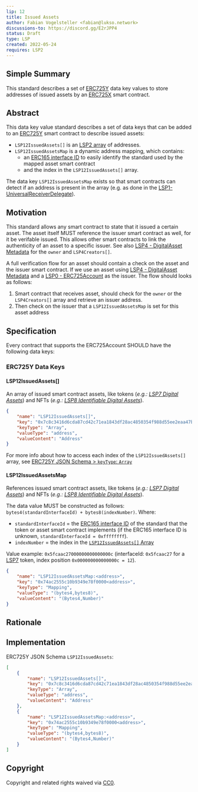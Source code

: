 ```yaml
---
lip: 12
title: Issued Assets
author: Fabian Vogelsteller <fabian@lukso.network> 
discussions-to: https://discord.gg/E2rJPP4
status: Draft
type: LSP
created: 2022-05-24
requires: LSP2
---
```


## Simple Summary
This standard describes a set of [ERC725Y](https://github.com/ethereum/EIPs/blob/master/EIPS/eip-725.md) data key values to store addresses of issued assets by an [ERC725X](https://github.com/ethereum/EIPs/blob/master/EIPS/eip-725.md) smart contract.

## Abstract
This data key value standard describes a set of data keys that can be added to an [ERC725Y](https://github.com/ethereum/EIPs/blob/master/EIPS/eip-725.md) smart contract to describe issued assets:


- `LSP12IssuedAssets[]` is an [LSP2 array](./LSP-2-ERC725YJSONSchema.md) of addresses.
- `LSP12IssuedAssetsMap` is a dynamic address mapping, which contains:
  - an [ERC165 interface ID](https://eips.ethereum.org/EIPS/eip-165) to easily identify the standard used by the mapped asset smart contract
  - and the index in the `LSP12IssuedAssets[]` array.

The data key `LSP12IssuedAssetsMap` exists so that smart contracts can detect if an address is present in the array (e.g. as done in the  [LSP1-UniversalReceiverDelegate](./LSP-1-UniversalReceiver.md)).

## Motivation
This standard allows any smart contract to state that it issued a certain asset. The asset itself MUST reference the issuer smart contract as well, for it be verifable issued. This allows other smart contracts to link the authenticity of an asset to a specific issuer. See also [LSP4 - DigitalAsset Metadata](./LSP-4-DigitalAsset-Metadata.md) for the `owner` and `LSP4Creators[]`.

A full verification flow for an asset should contain a check on the asset and the issuer smart contract. If we use an asset using [LSP4 - DigitalAsset Metadata](./LSP-4-DigitalAsset-Metadata.md) and a [LSP0 - ERC725Account](./LSP-0-ERC725Account.md) as the issuer. The flow should looks as follows:

1. Smart contract that receives asset, should check for the `owner` or the `LSP4Creators[]` array and retrieve an issuer address.
2. Then check on the issuer that a `LSP12IssuedAssetsMap` is set for this asset address

## Specification

Every contract that supports the ERC725Account SHOULD have the following data keys:

### ERC725Y Data Keys


#### LSP12IssuedAssets[]

An array of issued smart contract assets, like tokens (_e.g.: [LSP7 Digital Assets](./LSP-7-DigitalAsset)_) and NFTs (_e.g.: [LSP8 Identifiable Digital Assets](./LSP-8-IdentifiableDigitalAsset)_).


```json
{
    "name": "LSP12IssuedAssets[]",
    "key": "0x7c8c3416d6cda87cd42c71ea1843df28ac4850354f988d55ee2eaa47b6dc05cd",
    "keyType": "Array",
    "valueType": "address",
    "valueContent": "Address"
}
```

For more info about how to access each index of the `LSP12IssuedAssets[]` array, see [ERC725Y JSON Schema > `keyType`: `Array`](https://github.com/lukso-network/LIPs/blob/master/LSPs/LSP-2-ERC725YJSONSchema.md#array)

#### LSP12IssuedAssetsMap

References issued smart contract assets, like tokens (_e.g.: [LSP7 Digital Assets](./LSP-7-DigitalAsset)_) and NFTs (_e.g.: [LSP8 Identifiable Digital Assets](./LSP-8-IdentifiableDigitalAsset)_).

The data value MUST be constructed as follows: `bytes4(standardInterfaceId) + bytes8(indexNumber)`. Where:
- `standardInterfaceId` = the [ERC165 interface ID](https://eips.ethereum.org/EIPS/eip-165) of the standard that the token or asset smart contract implements (if the ERC165 interface ID is unknown, `standardInterfaceId = 0xffffffff`).
- `indexNumber` = the index in the [`LSP12IssuedAssets[]` Array](#LSP12Issuedassets)

Value example: `0x5fcaac27000000000000000c` (interfaceId: `0x5fcaac27` for a [LSP7](./LSP-7-DigitalAsset.md) token, index position `0x000000000000000c = 12`).

```json
{
    "name": "LSP12IssuedAssetsMap:<address>",
    "key": "0x74ac2555c10b9349e78f0000<address>",
    "keyType": "Mapping",
    "valueType": "(bytes4,bytes8)",
    "valueContent": "(Bytes4,Number)"
}
```

## Rationale

## Implementation

ERC725Y JSON Schema `LSP12IssuedAssets`:
```json
[
    {
        "name": "LSP12IssuedAssets[]",
        "key": "0x7c8c3416d6cda87cd42c71ea1843df28ac4850354f988d55ee2eaa47b6dc05cd",
        "keyType": "Array",
        "valueType": "address",
        "valueContent": "Address"
    },
    {
        "name": "LSP12IssuedAssetsMap:<address>",
        "key": "0x74ac2555c10b9349e78f0000<address>",
        "keyType": "Mapping",
        "valueType": "(bytes4,bytes8)",
        "valueContent": "(Bytes4,Number)"
    }
]
```

## Copyright
Copyright and related rights waived via [CC0](https://creativecommons.org/publicdomain/zero/1.0/).
